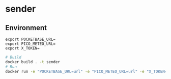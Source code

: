 # sender

## Environment

``` env
export POCKETBASE_URL=
export PICO_METEO_URL=
export X_TOKEN=
```

``` bash
# Build
docker build . -t sender
# Run
docker run -e "POCKETBASE_URL=url" -e "PICO_METEO_URL=url" -e "X_TOKEN=token" -d -p 8080:8080 sender
```
